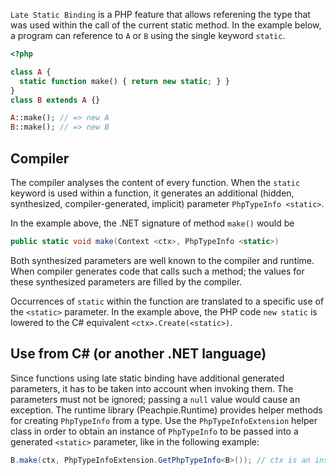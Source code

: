 `Late Static Binding` is a PHP feature that allows referening the type that was used within the call of the current static method. In the example below, a program can reference to `A` or `B` using the single keyword `static`.

```php
<?php

class A {
  static function make() { return new static; } }
}
class B extends A {}

A::make(); // => new A
B::make(); // => new B
```

## Compiler

The compiler analyses the content of every function. When the `static` keyword is used within a function, it generates an additional (hidden, synthesized, compiler-generated, implicit) parameter `PhpTypeInfo <static>`.

In the example above, the .NET signature of method `make()` would be
```C#
public static void make(Context <ctx>, PhpTypeInfo <static>)
```
Both synthesized parameters are well known to the compiler and runtime. When compiler generates code that calls such a method; the values for these synthesized parameters are filled by the compiler.

Occurrences of `static` within the function are translated to a specific use of the `<static>` parameter. In the example above, the PHP code `new static` is lowered to the C# equivalent `<ctx>.Create(<static>)`.

## Use from C# (or another .NET language)

Since functions using late static binding have additional generated parameters, it has to be taken into account when invoking them. The parameters must not be ignored; passing a `null` value would cause an exception. The runtime library (Peachpie.Runtime) provides helper methods for creating `PhpTypeInfo` from a type. Use the `PhpTypeInfoExtension` helper class in order to obtain an instance of `PhpTypeInfo` to be passed into a generated `<static>` parameter, like in the following example:

```C#
B.make(ctx, PhpTypeInfoExtension.GetPhpTypeInfo<B>()); // ctx is an instance of Context representing current execution context
```
